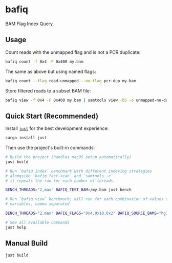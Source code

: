 # bafiq

BAM Flag Index Query

## Usage

Count reads with the unmapped flag and is not a PCR duplicate:

```bash
bafiq count -f 0x4 -F 0x400 my.bam
```

The same as above but using named flags:

```bash
bafiq count --flag read-unmapped --no-flag pcr-dup my.bam
```

Store filtered reads to a subset BAM file:

```bash
bafiq view -f 0x4 -F 0x400 my.bam | samtools view -bS -o unmapped-no-dup.bam
```

## Quick Start (Recommended)

Install [`just`](https://github.com/casey/just) for the best development experience:

```bash
cargo install just
```

Then use the project's built-in commands:

```bash
# Build the project (handles macOS setup automatically)
just build

# Run `bafiq index` benchmark with different indexing strategies
# alongside `bafiq fast-scan` and `samtools -c`
# it repeats the run for each number of threads

BENCH_THREADS="2,max" BAFIQ_TEST_BAM=/my.bam just bench

# Run `bafiq view` benchmark; will run for each combination of values of set env
# variables, comma separated

BENCH_THREADS="2,max" BAFIQ_FLAGS="0x4,0x10,0x2" BAFIQ_SOURCE_BAMS="hg38.chr22.bam,chr1.bam" just bench-view

# See all available commands
just help
```

## Manual Build

```bash
just build
```
